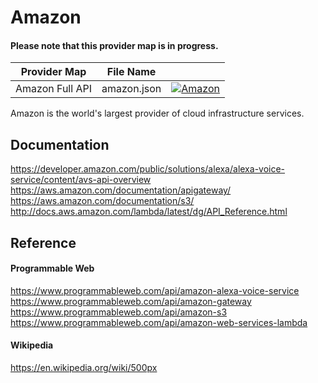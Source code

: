 # Amazon

#### Please note that this provider map is in progress.

| Provider Map | File Name | |
|------------------------------|------------------------------|--------------------------------------------------------------------------------------------------------------------------------------------------------------------------------------------------------------------------------------------------------------------|
| Amazon Full API | amazon.json | [![Amazon](https://d233zlhvpze22y.cloudfront.net/github/AddBitScoopXSmall.png)](https://bitscoop.com/maps/create?source=https://raw.githubusercontent.com/bitscooplabs/provider-maps/master/amazon/amazon.json) |

Amazon is the world's largest provider of cloud infrastructure services.

## Documentation
https://developer.amazon.com/public/solutions/alexa/alexa-voice-service/content/avs-api-overview
https://aws.amazon.com/documentation/apigateway/
https://aws.amazon.com/documentation/s3/
http://docs.aws.amazon.com/lambda/latest/dg/API_Reference.html

## Reference

#### Programmable Web
https://www.programmableweb.com/api/amazon-alexa-voice-service
https://www.programmableweb.com/api/amazon-gateway
https://www.programmableweb.com/api/amazon-s3
https://www.programmableweb.com/api/amazon-web-services-lambda

#### Wikipedia
https://en.wikipedia.org/wiki/500px
